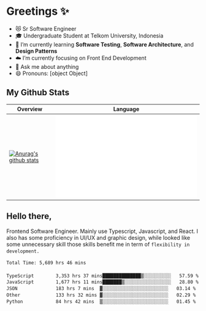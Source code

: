 # Greetings ✨
- 😻 Sr Software Engineer
- 🎓 Undergraduate Student at Telkom University, Indonesia
- 🌱 I’m currently learning **Software Testing**, **Software Architecture**, and **Design Patterns**
- ☁️ I’m currently focusing on Front End Development
- 💬 Ask me about anything
- 😄 Pronouns: [object Object]

## My Github Stats

| Overview | Language |
| --- | --- |
|[![Anurag's github stats](https://github-readme-stats.vercel.app/api?username=abui-am&count_private=true)](https://github.com/anuraghazra/github-readme-stats)|![Language](https://raw.githubusercontent.com/abui-am/stats/c6455f656dfce7acd3951e5ec5b25d72af0b2ee3/generated/languages.svg)|

## Hello there, 
Frontend Software Engineer. 
Mainly use Typescript, Javascript, and React. I also has some proficiency in UI/UX and graphic design, while looked like some unnecessary skill those skills benefit me in term of `flexibility in development.`


<!--START_SECTION:waka-->

```txt
Total Time: 5,689 hrs 46 mins

TypeScript        3,353 hrs 37 mins██████████████▒░░░░░░░░░░   57.59 %
JavaScript        1,677 hrs 11 mins███████▒░░░░░░░░░░░░░░░░░   28.80 %
JSON              183 hrs 7 mins  ▓░░░░░░░░░░░░░░░░░░░░░░░░   03.14 %
Other             133 hrs 32 mins ▓░░░░░░░░░░░░░░░░░░░░░░░░   02.29 %
Python            84 hrs 42 mins  ▒░░░░░░░░░░░░░░░░░░░░░░░░   01.45 %
```

<!--END_SECTION:waka-->
